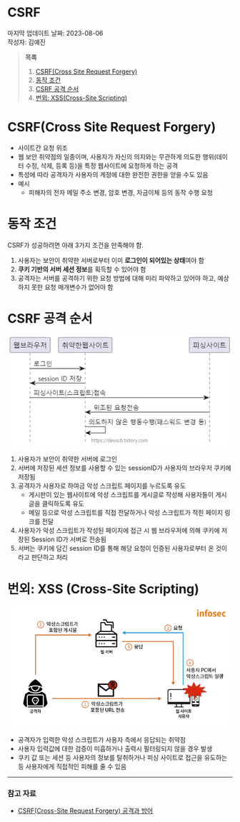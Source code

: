 # CSRF

마지막 업데이트 날짜: 2023-08-06 <br>
작성자: 김예진

> **목록**
>
> 1. [CSRF(Cross Site Request Forgery)](#csrfcross-site-request-forgery)
> 2. [동작 조건](#동작-조건)
> 3. [CSRF 공격 순서](#csrf-공격-순서)
> 4. [번외: XSS(Cross-Site Scripting)](#번외-xss-cross-site-scripting)

# CSRF(Cross Site Request Forgery)

- 사이트간 요청 위조
- 웹 보안 취약점의 일종이며, 사용자가 자신의 의지와는 무관하게 의도한 행위(데이터 수정, 삭제, 등록 등)을 특정 웹사이트에 요청하게 하는 공격
- 특성에 따라 공격자가 사용자의 계정에 대한 완전한 권한을 얻을 수도 있음
- 예시
  - 피해자의 전자 메일 주소 변경, 암호 변경, 자금이체 등의 동작 수행 요청

# 동작 조건

CSRF가 성공하려면 아래 3가지 조건을 만족해야 함.

1. 사용자는 보안이 취약한 서버로부터 이미 **로그인이 되어있는 상태**여야 함
2. **쿠키 기반의 서버 세션 정보**를 획득할 수 있어야 함
3. 공격자는 서버를 공격하기 위한 요청 방법에 대해 미리 파악하고 있어야 하고, 예상하지 못한 요청 매개변수가 없어야 함

# CSRF 공격 순서

![](images/study_12.png)

1. 사용자가 보안이 취약한 서버에 로그인
2. 서버에 저장된 세션 정보를 사용할 수 있는 sessionID가 사용자의 브라우저 쿠키에 저장됨
3. 공격자가 사용자로 하여금 악성 스크립트 페이지를 누르도록 유도
   - 게시판이 있는 웹사이트에 악성 스크립트를 게시글로 작성해 사용자들이 게시글을 클릭하도록 유도
   - 메일 등으로 악성 스크립트를 직접 전달하거나 악성 스크립트가 적힌 페이지 링크를 전달
4. 사용자가 악성 스크립트가 작성된 페이지에 접근 시 웹 브라우저에 의해 쿠키에 저장된 Session ID가 서버로 전송됨
5. 서버는 쿠키에 담긴 session ID를 통해 해당 요청이 인증된 사용자로부터 온 것이라고 판단하고 처리

# 번외: XSS (Cross-Site Scripting)

![](images/study_13.png)

- 공격자가 입력한 악성 스크립트가 사용자 측에서 응답되는 취약점
- 사용자 입력값에 대한 검증이 미흡하거나 출력시 필터링되지 않을 경우 발생
- 쿠키 값 또는 세션 등 사용자의 정보를 탈취하거나 피싱 사이트로 접근을 유도하는 등 사용자에게 직접적인 피해를 줄 수 있음

---

### 참고 자료

- [CSRF(Cross-Site Request Forgery) 공격과 방어](https://junhyunny.github.io/information/security/spring-boot/spring-security/cross-site-reqeust-forgery/)